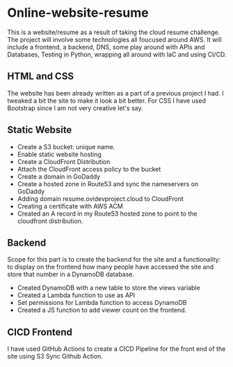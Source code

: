 # Online-website-resume
This is a website/resume as a result of taking the cloud resume challenge.
The project will involve some technologies all foucused around AWS. It will include a frontend, a backend, DNS, some play around with APIs and Databases, Testing in Python, wrapping all around with IaC and using CI/CD.

## HTML and CSS

The website has been already written as a part of a previous project I had. I tweaked a bit the site to make it look a bit better. For CSS I have used Bootstrap since I am not very creative let's say.


## Static Website

- Create a S3 bucket: unique name.
- Enable static website hosting
- Create a CloudFront Distribution
- Attach the CloudFront access policy to the bucket
- Create a domain in GoDaddy
- Create a hosted zone in Route53 and sync the nameservers on GoDaddy
- Adding domain resume.ovidevproject.cloud to CloudFront
- Creating a certificate with AWS ACM
- Created an A record in my Route53 hosted zone to point to the cloudfront distribution.


## Backend

Scope for this part is to create the backend for the site and a functionality: to display on the frontend how many people have accessed the site and store that number in a DynamoDB database.

- Created DynamoDB with a new table to store the views variable
- Created a Lambda function to use as API
- Set permissions for Lambda function to access DynamoDB
- Created a JS function to add viewer count on the frontend.

## CICD Frontend

I have used GitHub Actions to create a CICD Pipeline for the front end of the site using S3 Sync Github Action.
